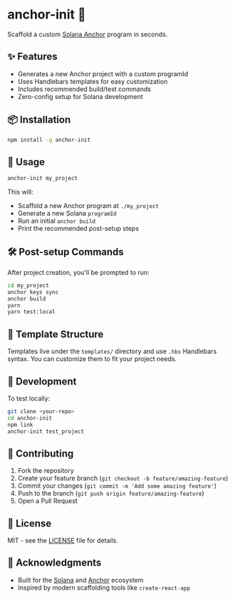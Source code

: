 # anchor-init 🧱

Scaffold a custom [Solana Anchor](https://project-serum.github.io/anchor/) program in seconds.

## ✨ Features

- Generates a new Anchor project with a custom programId
- Uses Handlebars templates for easy customization
- Includes recommended build/test commands
- Zero-config setup for Solana development

## 📦 Installation

```bash
npm install -g anchor-init
```

## 🚀 Usage

```bash
anchor-init my_project
```

This will:
* Scaffold a new Anchor program at `./my_project`
* Generate a new Solana `programId`
* Run an initial `anchor build`
* Print the recommended post-setup steps

## 🛠️ Post-setup Commands

After project creation, you'll be prompted to run:

```bash
cd my_project
anchor keys sync
anchor build
yarn
yarn test:local
```

## 📁 Template Structure

Templates live under the `templates/` directory and use `.hbs` Handlebars syntax. You can customize them to fit your project needs.

## 👷 Development

To test locally:

```bash
git clone <your-repo>
cd anchor-init
npm link
anchor-init test_project
```

## 🤝 Contributing

1. Fork the repository
2. Create your feature branch (`git checkout -b feature/amazing-feature`)
3. Commit your changes (`git commit -m 'Add some amazing feature'`)
4. Push to the branch (`git push origin feature/amazing-feature`)
5. Open a Pull Request

## 📄 License

MIT - see the [LICENSE](LICENSE) file for details.

## 🙏 Acknowledgments

- Built for the [Solana](https://solana.com/) and [Anchor](https://project-serum.github.io/anchor/) ecosystem
- Inspired by modern scaffolding tools like `create-react-app`